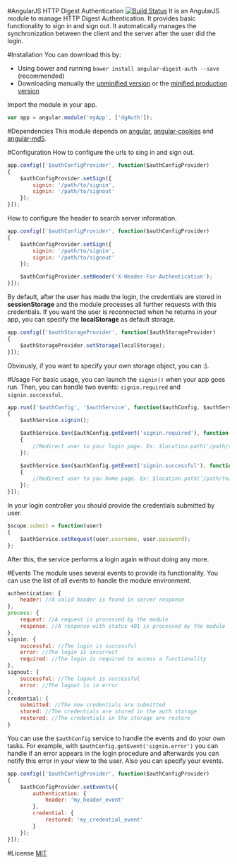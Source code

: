 #AngularJS HTTP Digest Authentication [![Build Status](https://travis-ci.org/tafax/angular-digest-auth.png?branch=master)](https://travis-ci.org/tafax/angular-digest-auth)
It is an AngularJS module to manage HTTP Digest Authentication. It provides basic functionality
to sign in and sign out. It automatically manages the synchronization between the client and the
server after the user did the login.

#Installation
You can download this by:
* Using bower and running `bower install angular-digest-auth --save` (recommended)
* Downloading manually the [unminified version](https://raw.github.com/tafax/angular-digest-auth/master/dist/angular-digest-auth.js) or
the [minified production version](https://raw.github.com/tafax/angular-digest-auth/master/dist/angular-digest-auth.min.js)

Import the module in your app.
````javascript
var app = angular.module('myApp', ['dgAuth']);
````

#Dependencies
This module depends on [angular](https://github.com/angular/angular.js), [angular-cookies](https://github.com/angular/bower-angular-cookies)
and [angular-md5](https://github.com/gdi2290/angular-md5).

#Configuration
How to configure the urls to sing in and sign out.
````javascript
app.config(['$authConfigProvider', function($authConfigProvider)
{
    $authConfigProvider.setSign({
        signin: '/path/to/signin',
        signin: '/path/to/signout'
    });
}]);
````
How to configure the header to search server information.
````javascript
app.config(['$authConfigProvider', function($authConfigProvider)
{
    $authConfigProvider.setSign({
        signin: '/path/to/signin',
        signin: '/path/to/signout'
    });

    $authConfigProvider.setHeader('X-Header-For-Authentication');
}]);
````

By default, after the user has made the login, the credentials are stored in **sessionStorage** and the module
processes all further requests with this credentials. If you want the user is reconnected when he returns in your
app, you can specify the **localStorage** as default storage.
````javascript
app.config(['$authStorageProvider', function($authStorageProvider)
{
    $authStorageProvider.setStorage(localStorage);
}]);
````

Obviously, if you want to specify your own storage object, you can :).

#Usage
For basic usage, you can launch the `signin()` when your app goes run. Then, you can handle two events: `signin.required`
and `signin.successful`.
````javascript
app.run(['$authConfig', '$authService', function($authConfig, $authService)
{
    $authService.signin();

    $authService.$on($authConfig.getEvent('signin.required'), function(event)
    {
        //Redirect user to your login page. Ex: $location.path('/path/to/login');
    });

    $authService.$on($authConfig.getEvent('signin.successful'), function(event, data)
    {
        //Redirect user to you home page. Ex: $location.path('/path/to/home');
    });
}]);
````

In your login controller you should provide the credentials submitted by user.
````javascript
$scope.submit = function(user)
{
    $authService.setRequest(user.username, user.password);
};
````

After this, the service performs a login again without doing any more.

#Events
The module uses several events to provide its functionality. You can use the list of all events to handle
the module environment.
````javascript
authentication: {
    header: //A valid header is found in server response
},
process: {
    request: //A request is processed by the module
    response: //A response with status 401 is processed by the module
},
signin: {
    successful: //The login is successful
    error: //The login is incorrect
    required: //The login is required to access a functionality
},
signout: {
    successful: //The logout is successful
    error: //The logout is in error
},
credential: {
    submitted: //The new credentials are submitted
    stored: //The credentials are stored in the auth storage
    restored: //The credentials in the storage are restore
}
````

You can use the `$authConfig` service to handle the events and do your own tasks. For example, with
`$authConfig.getEvent('signin.error')` you can handle if an error appears in the login procedure and
afterwards you can notify this error in your view to the user.
Also you can specify your events.
````javascript
app.config(['$authConfigProvider', function($authConfigProvider)
{
    $authConfigProvider.setEvents({
        authentication: {
            header: 'my_header_event'
        },
        credential: {
            restored: 'my_credential_event'
        }
    });
}]);
````

#License
[MIT](https://github.com/tafax/angular-digest-auth/blob/master/LICENSE)